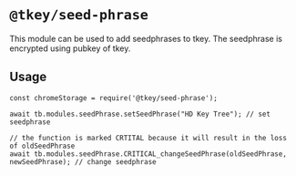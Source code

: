 # `@tkey/seed-phrase`

This module can be used to add seedphrases to tkey. The seedphrase is encrypted using pubkey of tkey. 

## Usage

```
const chromeStorage = require('@tkey/seed-phrase');

await tb.modules.seedPhrase.setSeedPhrase("HD Key Tree"); // set seedphrase

// the function is marked CRTITAL because it will result in the loss of oldSeedPhrase
await tb.modules.seedPhrase.CRITICAL_changeSeedPhrase(oldSeedPhrase, newSeedPhrase); // change seedphrase
```
